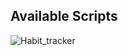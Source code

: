 ## Available Scripts

![Habit_tracker](https://user-images.githubusercontent.com/68048248/125472759-f0e7d622-b089-4955-994e-53903f5a2e75.gif)
